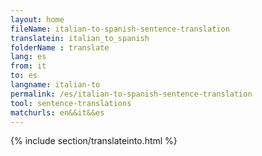 ```yaml
---
layout: home
fileName: italian-to-spanish-sentence-translation
translatein: italian_to_spanish
folderName : translate
lang: es
from: it
to: es
langname: italian-to
permalink: /es/italian-to-spanish-sentence-translation
tool: sentence-translations
matchurls: en&&it&&es
---
```

{% include section/translateinto.html %}
